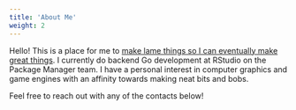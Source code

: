 ```yaml
---
title: 'About Me'
weight: 2
---
```


Hello! This is a place for me to [make lame things so I can eventually make great things](http://www.paulgraham.com/early.html). I currently do backend Go development at RStudio on the Package Manager team. I have a personal interest in computer graphics and game engines with an affinity towards making neat bits and bobs.

Feel free to reach out with any of the contacts below!